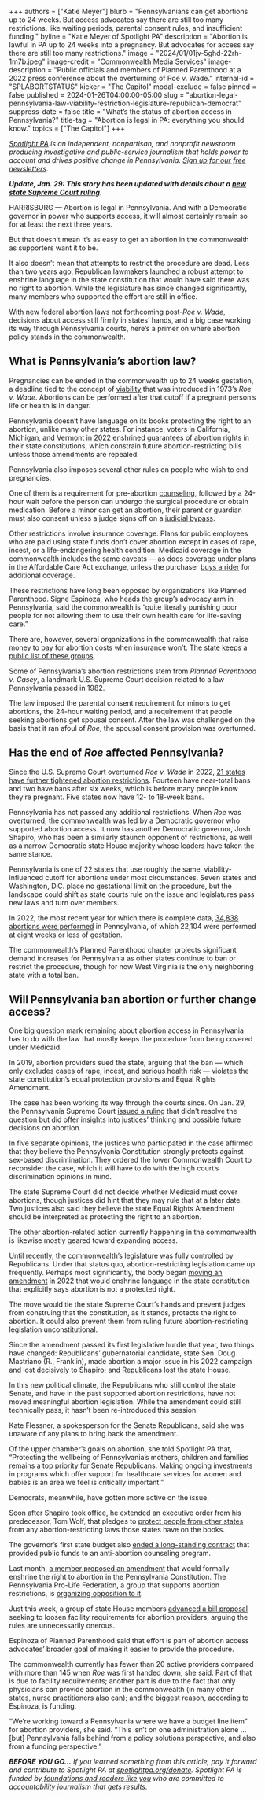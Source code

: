 +++
authors = ["Katie Meyer"]
blurb = "Pennsylvanians can get abortions up to 24 weeks. But access advocates say there are still too many restrictions, like waiting periods, parental consent rules, and insufficient funding."
byline = "Katie Meyer of Spotlight PA"
description = "Abortion is lawful in PA up to 24 weeks into a pregnancy. But advocates for access say there are still too many restrictions."
image = "2024/01/01jv-5ghd-22rh-1m7b.jpeg"
image-credit = "Commonwealth Media Services"
image-description = "Public officials and members of Planned Parenthood at a 2022 press conference about the overturning of Roe v. Wade."
internal-id = "SPLABORTSTATUS"
kicker = "The Capitol"
modal-exclude = false
pinned = false
published = 2024-01-26T04:00:00-05:00
slug = "abortion-legal-pennsylvania-law-viability-restriction-legislature-republican-democrat"
suppress-date = false
title = "What’s the status of abortion access in Pennsylvania?"
title-tag = "Abortion is legal in PA: everything you should know."
topics = ["The Capitol"]
+++

<a href="https://www.spotlightpa.org/"><em>Spotlight PA</em></a><em> is an independent, nonpartisan, and nonprofit newsroom producing investigative and public-service journalism that holds power to account and drives positive change in Pennsylvania. </em><a href="https://www.spotlightpa.org/newsletters"><em>Sign up for our free newsletters</em></a><em>.</em>

<strong><em>Update, Jan. 29: This story has been updated with details about a </em></strong><a href="https://www.spotlightpa.org/news/2024/01/pennsylvania-abortion-rights-supreme-court-constitution-guarantee-ruling-commonwealth-court/"><strong><em>new state Supreme Court ruling</em></strong></a><strong><em>.</em></strong>

HARRISBURG — Abortion is legal in Pennsylvania. And with a Democratic governor in power who supports access, it will almost certainly remain so for at least the next three years.

But that doesn’t mean it’s as easy to get an abortion in the commonwealth as supporters want it to be.

It also doesn’t mean that attempts to restrict the procedure are dead. Less than two years ago, Republican lawmakers launched a robust attempt to enshrine language in the state constitution that would have said there was no right to abortion. While the legislature has since changed significantly, many members who supported the effort are still in office.

<script src="https://www.spotlightpa.org/embed.js" async></script><div data-spl-embed-version="1" data-spl-src="https://www.spotlightpa.org/embeds/newsletter/"></div>

With new federal abortion laws not forthcoming post-<em>Roe v. Wade</em>,<em> </em>decisions about access still firmly in states’ hands, and a big case working its way through Pennsylvania courts, here’s a primer on where abortion policy stands in the commonwealth.

## What is Pennsylvania’s abortion law?

Pregnancies can be ended in the commonwealth up to 24 weeks gestation, a deadline tied to the concept of <a href="https://www.nytimes.com/2021/11/28/us/politics/supreme-court-mississippi-abortion-law.html">viability</a> that was introduced in 1973’s <em>Roe v. Wade</em>. Abortions can be performed after that cutoff if a pregnant person’s life or health is in danger.

Pennsylvania doesn’t have language on its books protecting the right to an abortion, unlike many other states. For instance, voters in California, Michigan, and Vermont <a href="https://www.nytimes.com/2022/11/09/us/abortion-rights-ballot-proposals.html">in 2022</a> enshrined guarantees of abortion rights in their state constitutions, which constrain future abortion-restricting bills unless those amendments are repealed.

Pennsylvania also imposes several other rules on people who wish to end pregnancies.

One of them is a requirement for pre-abortion <a href="https://www.plannedparenthood.org/planned-parenthood-western-pennsylvania/patients/preparing-your-abortion-visit#:~:text=Pennsylvania%20law%20requires%20that%20you,at%20your%20scheduled%20start%20time.">counseling</a>, followed by a 24-hour wait before the person can undergo the surgical procedure or obtain medication. Before a minor can get an abortion, their parent or guardian must also consent unless a judge signs off on a <a href="https://www.womenslawproject.org/wp-content/uploads/2022/07/Post-Roe-Judicial-Bypass-Guide-7-14-22.pdf">judicial bypass</a>.

Other restrictions involve insurance coverage. Plans for public employees who are paid using state funds don’t cover abortion except in cases of rape, incest, or a life-endangering health condition. Medicaid coverage in the commonwealth includes the same caveats — as does coverage under plans in the Affordable Care Act exchange, unless the purchaser <a href="https://www.guttmacher.org/state-policy/explore/regulating-insurance-coverage-abortion">buys a rider</a> for additional coverage.

These restrictions have long been opposed by organizations like Planned Parenthood. Signe Espinoza, who heads the group’s advocacy arm in Pennsylvania, said the commonwealth is “quite literally punishing poor people for not allowing them to use their own health care for life-saving care.”

There are, however, several organizations in the commonwealth that raise money to pay for abortion costs when insurance won’t. <a href="https://www.pa.gov/freedomtochoose/">The state keeps a public list of these groups</a>.

Some of Pennsylvania’s abortion restrictions stem from <em>Planned Parenthood v. Casey</em>, a landmark U.S. Supreme Court decision related to a law Pennsylvania passed in 1982.

The law imposed the parental consent requirement for minors to get abortions, the 24-hour waiting period, and a requirement that people seeking abortions get spousal consent. After the law was challenged on the basis that it ran afoul of <em>Roe</em>, the spousal consent provision was overturned.

## Has the end of <em>Roe</em> affected Pennsylvania?

Since the U.S. Supreme Court overturned <em>Roe v. Wade</em> in 2022, <a href="https://www.nytimes.com/interactive/2022/us/abortion-laws-roe-v-wade.html">21 states have further tightened abortion restrictions</a>. Fourteen have near-total bans and two have bans after six weeks, which is before many people know they’re pregnant. Five states now have 12- to 18-week bans.

Pennsylvania has not passed any additional restrictions. When <em>Roe </em>was overturned, the commonwealth was led by a Democratic governor who supported abortion access. It now has another Democratic governor, Josh Shapiro, who has been a similarly staunch opponent of restrictions, as well as a narrow Democratic state House majority whose leaders have taken the same stance.

Pennsylvania is one of 22 states that use roughly the same, viability-influenced cutoff for abortions under most circumstances. Seven states and Washington, D.C. place no gestational limit on the procedure, but the landscape could shift as state courts rule on the issue and legislatures pass new laws and turn over members.

In 2022, the most recent year for which there is complete data, <a href="https://www.health.pa.gov/topics/HealthStatistics/VitalStatistics/Documents/Pennsylvania_Annual_Abortion_Report_2022.pdf">34,838 abortions were performed</a> in Pennsylvania, of which 22,104 were performed at eight weeks or less of gestation.

The commonwealth’s Planned Parenthood chapter projects significant demand increases for Pennsylvania as other states continue to ban or restrict the procedure, though for now West Virginia is the only neighboring state with a total ban.

## Will Pennsylvania ban abortion or further change access?

One big question mark remaining about abortion access in Pennsylvania has to do with the law that mostly keeps the procedure from being covered under Medicaid.

In 2019, abortion providers sued the state, arguing that the ban — which only excludes cases of rape, incest, and serious health risk — violates the state constitution’s equal protection provisions and Equal Rights Amendment.

The case has been working its way through the courts since. On Jan. 29, the Pennsylvania Supreme Court <a href="https://www.spotlightpa.org/news/2024/01/pennsylvania-abortion-rights-supreme-court-constitution-guarantee-ruling-commonwealth-court/">issued a ruling</a> that didn’t resolve the question but did offer insights into justices’ thinking and possible future decisions on abortion.

In five separate opinions, the justices who participated in the case affirmed that they believe the Pennsylvania Constitution strongly protects against sex-based discrimination. They ordered the lower Commonwealth Court to reconsider the case, which it will have to do with the high court’s discrimination opinions in mind.

The state Supreme Court did not decide whether Medicaid must cover abortions, though justices did hint that they may rule that at a later date. Two justices also said they believe the state Equal Rights Amendment should be interpreted as protecting the right to an abortion.

The other abortion-related action currently happening in the commonwealth is likewise mostly geared toward expanding access.

Until recently, the commonwealth’s legislature was fully controlled by Republicans. Under that status quo, abortion-restricting legislation came up frequently. Perhaps most significantly, the body began <a href="https://whyy.org/articles/pennsylvania-house-senate-constitutional-amendment-abortion-gop/">moving an amendment</a> in 2022 that would enshrine language in the state constitution that explicitly says abortion is not a protected right.

The move would tie the state Supreme Court’s hands and prevent judges from construing that the constitution, as it stands, protects the right to abortion. It could also prevent them from ruling future abortion-restricting legislation unconstitutional.

Since the amendment passed its first legislative hurdle that year, two things have changed: Republicans’ gubernatorial candidate, state Sen. Doug Mastriano (R., Franklin), made abortion a major issue in his 2022 campaign and lost decisively to Shapiro; and Republicans lost the state House.

In this new political climate, the Republicans who still control the state Senate, and have in the past supported abortion restrictions, have not moved meaningful abortion legislation. While the amendment could still technically pass, it hasn’t been re-introduced this session.

Kate Flessner, a spokesperson for the Senate Republicans, said she was unaware of any plans to bring back the amendment.

Of the upper chamber’s goals on abortion, she told Spotlight PA that, “Protecting the wellbeing of Pennsylvania’s mothers, children and families remains a top priority for Senate Republicans. Making ongoing investments in programs which offer support for healthcare services for women and babies is an area we feel is critically important.”

Democrats, meanwhile, have gotten more active on the issue.

Soon after Shapiro took office, he extended an executive order from his predecessor, Tom Wolf, that pledges to <a href="https://web.archive.org/20230411200357/https://www.governor.pa.gov/newsroom/shapiro-administration-launches-abortion-access-website-after-texas-ruling-reminds-pennsylvanians-medication-abortion-remains-legal-in-the-commonwealth/">protect people from other states</a> from any abortion-restricting laws those states have on the books.

The governor’s first state budget also <a href="https://apnews.com/article/abortion-pennsylvania-92c940a80f675f5b6cc6fd1642ea9ba3">ended a long-standing contract</a> that provided public funds to an anti-abortion counseling program.

Last month, <a href="https://www.legis.state.pa.us/cfdocs/billinfo/BillInfo.cfm?syear=2023&amp;sind=0&amp;body=H&amp;type=B&amp;bn=1888">a member proposed an amendment</a> that would formally enshrine the right to abortion in the Pennsylvania Constitution. The Pennsylvania Pro-Life Federation, a group that supports abortion restrictions, is <a href="https://oneclickpolitics.global.ssl.fastly.net/messages/edit?promo_id=18546">organizing opposition to it</a>.

Just this week, a group of state House members <a href="https://www.legis.state.pa.us/cfdocs/Legis/CSM/showMemoPublic.cfm?chamber=H&amp;SPick=20230&amp;cosponId=41982">advanced a bill proposal</a> seeking to loosen facility requirements for abortion providers, arguing the rules are unnecessarily onerous.

<script src="https://www.spotlightpa.org/embed.js" async></script><div data-spl-embed-version="1" data-spl-src="https://www.spotlightpa.org/embeds/donate/"></div>

Espinoza of Planned Parenthood said that effort is part of abortion access advocates’ broader goal of making it easier to provide the procedure.

The commonwealth currently has fewer than 20 active providers compared with more than 145 when <em>Roe </em>was first handed down, she said. Part of that is due to facility requirements; another part is due to the fact that only physicians can provide abortion in the commonwealth (in many other states, nurse practitioners also can); and the biggest reason, according to Espinoza, is funding.

“We’re working toward a Pennsylvania where we have a budget line item” for abortion providers, she said. “This isn’t on one administration alone … \[but\] Pennsylvania falls behind from a policy solutions perspective, and also from a funding perspective.”

<strong><em>BEFORE YOU GO…</em></strong><em> If you learned something from this article, pay it forward and contribute to Spotlight PA at </em><a href="http://spotlightpa.org/donate"><em>spotlightpa.org/donate</em></a><em>. Spotlight PA is funded by</em><a href="https://www.spotlightpa.org/support"><em> foundations and readers like you</em></a><em> who are committed to accountability journalism that gets results.</em>

